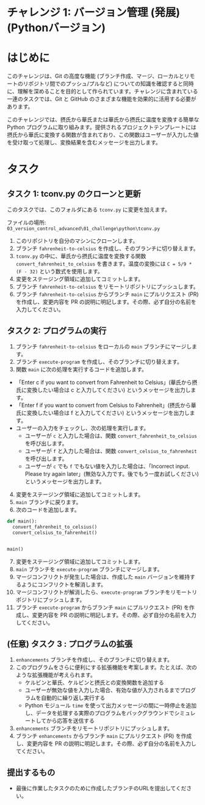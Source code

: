 # チャレンジ 1: バージョン管理 (発展) (Pythonバージョン)

# はじめに

このチャレンジは、Git の高度な機能 (ブランチ作成、マージ、ローカルとリモートのリポジトリ間でのプッシュ/プルなど) についての知識を確認すると同時に、理解を深めることを目的として作られています。チャレンジに含まれている一連のタスクでは、Git と GitHub のさまざまな機能を効果的に活用する必要があります。

このチャレンジでは、摂氏から華氏または華氏から摂氏に温度を変換する簡単な Python プログラムに取り組みます。提供されるプロジェクトテンプレートには摂氏から華氏に変換する関数が含まれており、この関数はユーザーが入力した値を受け取って処理し、変換結果を含むメッセージを出力します。

# タスク

## タスク 1: tconv.py のクローンと更新

このタスクでは、このフォルダにある `tconv.py` に変更を加えます。

ファイルの場所: `03_version_control_advanced\01_challenge\python\tconv.py`

1. このリポジトリを自分のマシンにクローンします。
2. ブランチ `fahrenheit-to-celsius` を作成し、そのブランチに切り替えます。
3. `tconv.py` の中に、華氏から摂氏に温度を変換する関数 `convert_fahrenheit_to_celsius` を書きます。温度の変換には `C = 5/9 * (F - 32)` という数式を使用します。
4. 変更をステージング領域に追加してコミットします。
5. ブランチ `fahrenheit-to-celsius` をリモートリポジトリにプッシュします。
6. ブランチ `fahrenheit-to-celsius` からブランチ `main` にプルリクエスト (PR) を作成し、変更内容を PR の説明に明記します。その際、必ず自分の名前を入力してください。

## タスク 2: プログラムの実行

1. ブランチ `fahrenheit-to-celsius` をローカルの `main` ブランチにマージします。
2. ブランチ `execute-program` を作成し、そのブランチに切り替えます。
3. 関数 `main` に次の処理を実行するコードを追加します。

- 「Enter c if you want to convert from Fahrenheit to Celsius」(華氏から摂氏に変換したい場合は c と入力してください) というメッセージを出力します。
- 「Enter f if you want to convert from Celsius to Fahrenheit」(摂氏から華氏に変換したい場合は f と入力してください) というメッセージを出力します。
- ユーザーの入力をチェックし、次の処理を実行します。
  - ユーザーが `c` と入力した場合は、関数 `convert_fahrenheit_to_celsius` を呼び出します。
  - ユーザーが `f` と入力した場合は、関数 `convert_celsius_to_fahrenheit` を呼び出します。
  - ユーザーが `c` でも `f` でもない値を入力した場合は、「Incorrect input. Please try again later」(無効な入力です。後でもう一度お試しください) というメッセージを出力します。

4. 変更をステージング領域に追加してコミットします。
5. `main` ブランチに戻ります。
6. 次のコードを追加します。

```python
def main():
  convert_fahrenheit_to_celsius()
  convert_celsius_to_fahrenheit()
 

main()
```

7. 変更をステージング領域に追加してコミットします。
8. `main` ブランチを `execute-program` ブランチにマージします。
9. マージコンフリクトが発生した場合は、作成した `main` バージョンを維持するようにコンフリクトを解消します。
10. マージコンフリクトが解消したら、`execute-program` ブランチをリモートリポジトリにプッシュします。
11. ブランチ `execute-program` からブランチ `main` にプルリクエスト (PR) を作成し、変更内容を PR の説明に明記します。その際、必ず自分の名前を入力してください。

## (任意) タスク 3 : プログラムの拡張

1. `enhancements` ブランチを作成し、そのブランチに切り替えます。
2. このプログラムをさらに便利にする拡張機能を考案します。たとえば、次のような拡張機能が考えられます。
   - ケルビンと華氏、ケルビンと摂氏との変換関数を追加する
   - ユーザーが無効な値を入力した場合、有効な値が入力されるまでプログラムを自動的に繰り返し実行する
   - Python モジュール `time` を使って出力メッセージの間に一時停止を追加し、データを処理する実際のプログラムをバックグラウンドでシミュレートしてから応答を送信する
3. `enhancements` ブランチをリモートリポジトリにプッシュします。
4. ブランチ `enhancements` からブランチ `main` にプルリクエスト (PR) を作成し、変更内容を PR の説明に明記します。その際、必ず自分の名前を入力してください。

## 提出するもの

- 最後に作業したタスクのために作成したブランチのURLを提出してください。
